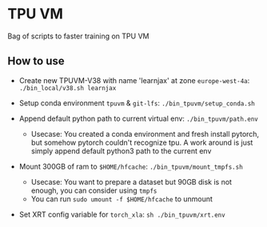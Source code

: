 # TPU VM

Bag of scripts to faster training on TPU VM

## How to use

- Create new TPUVM-V38 with name 'learnjax' at zone `europe-west-4a`: `./bin_local/v38.sh learnjax`
- Setup conda environment `tpuvm` & `git-lfs`: `./bin_tpuvm/setup_conda.sh`
- Append default python path to current virtual env: `./bin_tpuvm/path.env`
    - Usecase: You created a conda environment and fresh install pytorch, but
    somehow pytorch couldn't recognize tpu. A work around is just simply append
    default python3 path to the current env

- Mount 300GB of ram to `$HOME/hfcache`: `./bin_tpuvm/mount_tmpfs.sh`
    - Usecase: You want to prepare a dataset but 90GB disk is not enough, you
    can consider using `tmpfs`
    - You can run `sudo umount -f $HOME/hfcache` to unmount

- Set XRT config variable for `torch_xla`: `sh ./bin_tpuvm/xrt.env`
